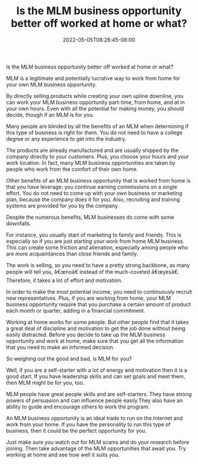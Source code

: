 ﻿---
title: "Is the MLM business opportunity better off worked at home or what?"
date: 2022-05-05T08:26:45-08:00
description: "MLM Tips for Web Success"
featured_image: "/images/MLM.jpg"
tags: ["MLM"]
---

Is the MLM business opportunity better off worked at home or what?


MLM is a legitimate and potentially lucrative way to work from home for your own MLM business opportunity.  

By directly selling products while creating your own upline downline, you can work your MLM business opportunity part-time, from home, and at in your own hours.  Even with all the potential for making money, you should decide, though if an MLM is for you.

Many people are blinded by all the benefits of an MLM when determining if this type of business is right for them.  You do not need to have a college degree or any experience to get into the industry.  

The products are already manufactured and are usually shipped by the company directly to your customers.  Plus, you choose your hours and your work location.  In fact, many MLM business opportunities are taken by people who work from the comfort of their own home.

Other benefits of an MLM business opportunity that is worked from home is that you have leverage; you continue earning commissions on a single effort.  You do not need to come up with your own business or marketing plan, because the company does it for you.  Also, recruiting and training systems are provided for you by the company.

Despite the numerous benefits, MLM businesses do come with some downfalls. 
 
For instance, you usually start of marketing to family and friends. This is especially so if you are just starting your work from home MLM business. This can create some friction and alienation, especially among people who are more acquaintances than close friends and family. 
 
The work is selling, so you need to have a pretty strong backbone, as many people will tell you, â€œnoâ€ instead of the much-coveted â€œyesâ€.  Therefore, it takes a lot of effort and motivation. 
 
In order to make the most potential income, you need to continuously recruit new representatives.  Plus, if you are working from home, your MLM business opportunity require that you purchase a certain amount of product each month or quarter, adding in a financial commitment.

Working at home works for some people. But other people find that it takes a great deal of discipline and motivation to get the job done without being easily distracted. Before you decide to take up the MLM business opportunity and work at home, make sure that you get all the information that you need to make an informed decision.

So weighing out the good and bad, is MLM for you? 

Well, if you are a self-starter with a lot of energy and motivation then it is a good start. If you have leadership skills and can set goals and meet them, then MLM might be for you, too.
  
MLM people have great people skills and are self-starters.  They have strong powers of persuasion and can influence people easily.They also have an ability to guide and encourage others to work the program.  

An MLM business opportunity is an ideal trade to run on the Internet and work from your home.  If you have the personality to run this type of business, then it could be the perfect opportunity for you.  

Just make sure you watch out for MLM scams and do your research before joining.  Then take advantage of the MLM opportunities that await you. Try working at home and see how well it suits you.

